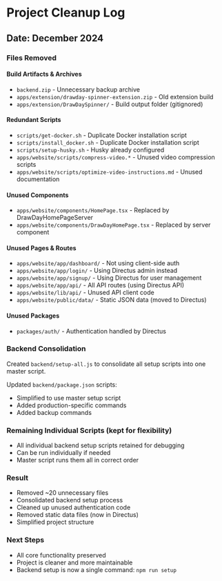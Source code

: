 # Project Cleanup Log

## Date: December 2024

### Files Removed

#### Build Artifacts & Archives

- `backend.zip` - Unnecessary backup archive
- `apps/extension/drawday-spinner-extension.zip` - Old extension build
- `apps/extension/DrawDaySpinner/` - Build output folder (gitignored)

#### Redundant Scripts

- `scripts/get-docker.sh` - Duplicate Docker installation script
- `scripts/install_docker.sh` - Duplicate Docker installation script
- `scripts/setup-husky.sh` - Husky already configured
- `apps/website/scripts/compress-video.*` - Unused video compression scripts
- `apps/website/scripts/optimize-video-instructions.md` - Unused documentation

#### Unused Components

- `apps/website/components/HomePage.tsx` - Replaced by DrawDayHomePageServer
- `apps/website/components/DrawDayHomePage.tsx` - Replaced by server component

#### Unused Pages & Routes

- `apps/website/app/dashboard/` - Not using client-side auth
- `apps/website/app/login/` - Using Directus admin instead
- `apps/website/app/signup/` - Using Directus for user management
- `apps/website/app/api/` - All API routes (using Directus API)
- `apps/website/lib/api/` - Unused API client code
- `apps/website/public/data/` - Static JSON data (moved to Directus)

#### Unused Packages

- `packages/auth/` - Authentication handled by Directus

### Backend Consolidation

Created `backend/setup-all.js` to consolidate all setup scripts into one master script.

Updated `backend/package.json` scripts:

- Simplified to use master setup script
- Added production-specific commands
- Added backup commands

### Remaining Individual Scripts (kept for flexibility)

- All individual backend setup scripts retained for debugging
- Can be run individually if needed
- Master script runs them all in correct order

### Result

- Removed ~20 unnecessary files
- Consolidated backend setup process
- Cleaned up unused authentication code
- Removed static data files (now in Directus)
- Simplified project structure

### Next Steps

- All core functionality preserved
- Project is cleaner and more maintainable
- Backend setup is now a single command: `npm run setup`
